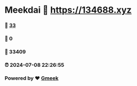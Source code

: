 # Meekdai :link: https://134688.xyz 
### :page_facing_up: [33](https://134688.xyz/tag.html) 
### :speech_balloon: 0 
### :hibiscus: 33409 
### :alarm_clock: 2024-07-08 22:26:55 
### Powered by :heart: [Gmeek](https://github.com/Meekdai/Gmeek)
